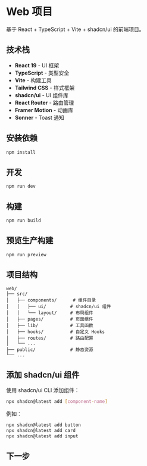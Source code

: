 # Web 项目

基于 React + TypeScript + Vite + shadcn/ui 的前端项目。

## 技术栈

- **React 19** - UI 框架
- **TypeScript** - 类型安全
- **Vite** - 构建工具
- **Tailwind CSS** - 样式框架
- **shadcn/ui** - UI 组件库
- **React Router** - 路由管理
- **Framer Motion** - 动画库
- **Sonner** - Toast 通知

## 安装依赖

```bash
npm install
```

## 开发

```bash
npm run dev
```

## 构建

```bash
npm run build
```

## 预览生产构建

```bash
npm run preview
```

## 项目结构

```
web/
├── src/
│   ├── components/      # 组件目录
│   │   ├── ui/         # shadcn/ui 组件
│   │   └── layout/     # 布局组件
│   ├── pages/          # 页面组件
│   ├── lib/            # 工具函数
│   ├── hooks/          # 自定义 Hooks
│   ├── routes/         # 路由配置
│   └── ...
├── public/             # 静态资源
└── ...
```

## 添加 shadcn/ui 组件

使用 shadcn/ui CLI 添加组件：

```bash
npx shadcn@latest add [component-name]
```

例如：
```bash
npx shadcn@latest add button
npx shadcn@latest add card
npx shadcn@latest add input
```

## 下一步

